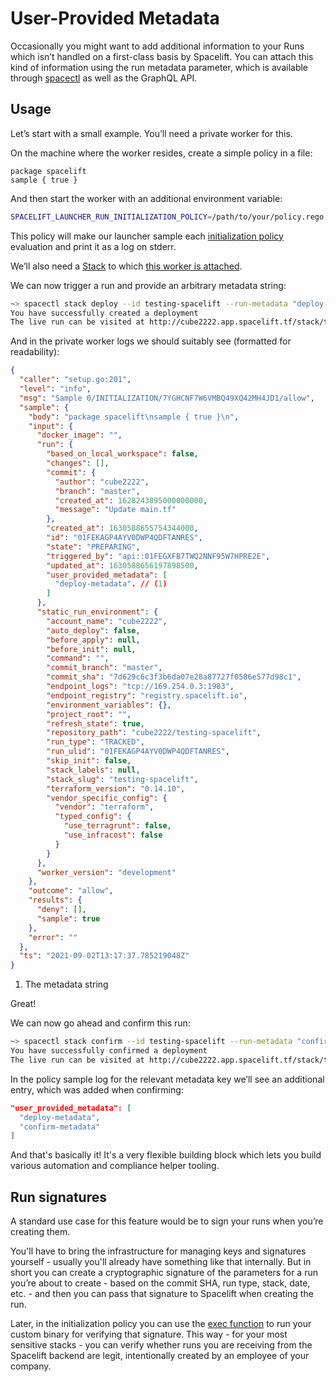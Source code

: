 # User-Provided Metadata

Occasionally you might want to add additional information to your Runs which isn’t handled on a first-class basis by Spacelift. You can attach this kind of information using the run metadata parameter, which is available through [spacectl](https://github.com/spacelift-io/spacectl) as well as the GraphQL API.

## Usage

Let’s start with a small example. You’ll need a private worker for this.

On the machine where the worker resides, create a simple policy in a file:

```opa
package spacelift
sample { true }
```

And then start the worker with an additional environment variable:

```bash
SPACELIFT_LAUNCHER_RUN_INITIALIZATION_POLICY=/path/to/your/policy.rego
```

This policy will make our launcher sample each [initialization policy](../policy/run-initialization-policy.md) evaluation and print it as a log on stderr.

We’ll also need a [Stack](../stack/) to which [this worker is attached](../worker-pools.md).

We can now trigger a run and provide an arbitrary metadata string:

```bash
~> spacectl stack deploy --id testing-spacelift --run-metadata "deploy-metadata"
You have successfully created a deployment
The live run can be visited at http://cube2222.app.spacelift.tf/stack/testing-spacelift/run/01FEKAGP4AYV0DWP4QDFTANRES
```

And in the private worker logs we should suitably see (formatted for readability):

```json
{
  "caller": "setup.go:201",
  "level": "info",
  "msg": "Sample 0/INITIALIZATION/7YGHCNF7W6VMBQ49XQ42MH4JD1/allow",
  "sample": {
    "body": "package spacelift\nsample { true }\n",
    "input": {
      "docker_image": "",
      "run": {
        "based_on_local_workspace": false,
        "changes": [],
        "commit": {
          "author": "cube2222",
          "branch": "master",
          "created_at": 1628243895000000000,
          "message": "Update main.tf"
        },
        "created_at": 1630588655754344000,
        "id": "01FEKAGP4AYV0DWP4QDFTANRES",
        "state": "PREPARING",
        "triggered_by": "api::01FEGXFB7TWQ2NNF95W7HPRE2E",
        "updated_at": 1630588656197898500,
        "user_provided_metadata": [
          "deploy-metadata". // (1)
        ]
      },
      "static_run_environment": {
        "account_name": "cube2222",
        "auto_deploy": false,
        "before_apply": null,
        "before_init": null,
        "command": "",
        "commit_branch": "master",
        "commit_sha": "7d629c6c3f3b6da07e28a87727f0586e577d98c1",
        "endpoint_logs": "tcp://169.254.0.3:1983",
        "endpoint_registry": "registry.spacelift.io",
        "environment_variables": {},
        "project_root": "",
        "refresh_state": true,
        "repository_path": "cube2222/testing-spacelift",
        "run_type": "TRACKED",
        "run_ulid": "01FEKAGP4AYV0DWP4QDFTANRES",
        "skip_init": false,
        "stack_labels": null,
        "stack_slug": "testing-spacelift",
        "terraform_version": "0.14.10",
        "vendor_specific_config": {
          "vendor": "terraform",
          "typed_config": {
            "use_terragrunt": false,
            "use_infracost": false
          }
        }
      },
      "worker_version": "development"
    },
    "outcome": "allow",
    "results": {
      "deny": [],
      "sample": true
    },
    "error": ""
  },
  "ts": "2021-09-02T13:17:37.785219048Z"
}
```

1.  The metadata string

Great!

We can now go ahead and confirm this run:

```bash
~> spacectl stack confirm --id testing-spacelift --run-metadata "confirm-metadata" --run 01FEKAGP4AYV0DWP4QDFTANRES
You have successfully confirmed a deployment
The live run can be visited at http://cube2222.app.spacelift.tf/stack/testing-spacelift/run/01FEKAGP4AYV0DWP4QDFTANRES
```

In the policy sample log for the relevant metadata key we’ll see an additional entry, which was added when confirming:

```json
"user_provided_metadata": [
  "deploy-metadata",
  "confirm-metadata"
]
```

And that's basically it! It's a very flexible building block which lets you build various automation and compliance helper tooling.

## Run signatures

A standard use case for this feature would be to sign your runs when you’re creating them.

You'll have to bring the infrastructure for managing keys and signatures yourself - usually you'll already have something like that internally. But in short you can create a cryptographic signature of the parameters for a run you’re about to create - based on the commit SHA, run type, stack, date, etc. - and then you can pass that signature to Spacelift when creating the run.

Later, in the initialization policy you can use the [exec function](../policy/#helper-functions) to run your custom binary for verifying that signature. This way - for your most sensitive stacks - you can verify whether runs you are receiving from the Spacelift backend are legit, intentionally created by an employee of your company.
